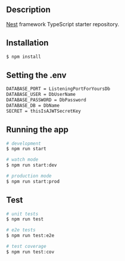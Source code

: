 ## Description

[Nest](https://github.com/nestjs/nest) framework TypeScript starter repository.

## Installation

```bash
$ npm install
```

## Setting the .env 
```bash
DATABASE_PORT = ListeningPortForYoursDb
DATABASE_USER = DbUserName
DATABASE_PASSWORD = DbPassword
DATABASE_DB = DbName
SECRET = thisIsAJWTSecretKey
```

## Running the app

```bash
# development
$ npm run start

# watch mode
$ npm run start:dev

# production mode
$ npm run start:prod
```

## Test

```bash
# unit tests
$ npm run test

# e2e tests
$ npm run test:e2e

# test coverage
$ npm run test:cov
```

